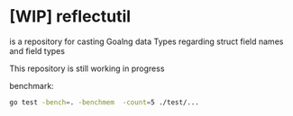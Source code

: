 # [WIP] reflectutil

is a repository for casting Goalng data Types regarding struct field names and field types

This repository is still working in progress

benchmark:

```bash
go test -bench=. -benchmem  -count=5 ./test/...
```

